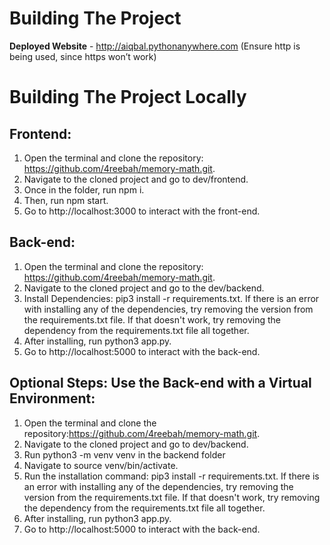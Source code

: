 # Building The Project

**Deployed Website** - http://aiqbal.pythonanywhere.com (Ensure http is being used, since https won’t work)

# Building The Project Locally

## Frontend: 
1. Open the terminal and clone the repository: https://github.com/4reebah/memory-math.git.
2. Navigate to the cloned project and go to dev/frontend. 
3. Once in the folder, run npm i.
4. Then, run npm start.
5. Go to http://localhost:3000 to interact with the front-end.

## Back-end:
1. Open the terminal and clone the repository: https://github.com/4reebah/memory-math.git.
2. Navigate to the cloned project and go to the dev/backend.
3. Install Dependencies: pip3 install -r requirements.txt. If there is an error with installing any of the dependencies, try removing the version from the requirements.txt file. If that doesn't work, try removing the dependency from the requirements.txt file all together.
4. After installing, run python3 app.py.
5. Go to http://localhost:5000 to interact with the back-end.

## Optional Steps: Use the Back-end with a Virtual Environment: 
1. Open the terminal and clone the repository:https://github.com/4reebah/memory-math.git.
2. Navigate to the cloned project and go to dev/backend.
3. Run python3 -m venv venv in the backend folder
4. Navigate to source venv/bin/activate.
5. Run the installation command: pip3 install -r requirements.txt. If there is an error with installing any of the dependencies, try removing the version from the requirements.txt file. If that doesn't work, try removing the dependency from the requirements.txt file all together.
6. After installing, run python3 app.py.
7. Go to http://localhost:5000 to interact with the back-end.
